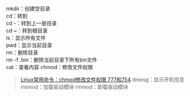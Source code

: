 mkdir：创建空目录  
cd：转到  
  cd -：转到上一层目录  
  cd ~：转到根目录  
ls：显示所有文件  
pwd：显示当前目录  
rm：删除目录  
  rm -f .bin：删除当前目录下所有bin文件  
cat：查看内容
chmod：修改文件权限
>[Linux常用命令：chmod修改文件权限 777和754](https://blog.csdn.net/pythonw/article/details/80263428)
dmesg：显示开机信息
insmod：加载驱动模块
rmmod：卸载驱动模块
